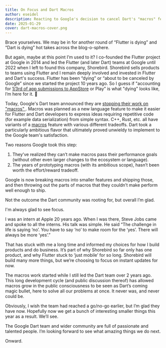 ```yaml
---
title: On Focus and Dart Macros
author: eseidel
description: Reacting to Google's decision to cancel Dart's "macros" feature
date: 2025-01-29
cover: dart-macros-cover.png
---
```


Brace yourselves. We may be in for another round of “Flutter is dying” and “Dart
is dying” hot takes across the blog-o-sphere.

But again, maybe at this point I’m used to it? I co-founded the Flutter project
at Google in 2014 and led the Flutter (and later Dart) teams at Google until
2022 when I left to found this company, Shorebird. Shorebird sells products to
teams using Flutter and I remain deeply involved and invested in Flutter and
Dart's success. Flutter has been “dying” or “about to be canceled by Google”
since we started the project 10 years ago. So I guess if "accounting for [1/3rd
of app submissions to
AppStore](https://medium.com/flutter/flutter-in-production-f9418261d8e1) or
Play” is what "dying" looks like, I’m here for it. 🙂

Today, Google's Dart team announced they are [stopping their work on "macros"
](https://medium.com/dartlang/an-update-on-dart-macros-data-serialization-06d3037d4f12).
Macros was planned as a new language feature to make it easier for Flutter and
Dart developers to express ideas requiring repetitive code (for example data
serialization) from simple syntax. C++, Rust, etc. all have variants of a
[macros](<https://en.wikipedia.org/wiki/Macro_(computer_science)>) feature with
various different tradeoffs. Dart took a particularly ambitious flavor that
ultimately proved unwieldy to implement to the Google team's satisfaction.

Two reasons Google took this step:

1. They’ve realized they can’t make macros pass their performance goals (without
   other even larger changes to the ecosystem or language).
2. The years of prototyping macros (with its ambitious scope), hasn’t been
   worth the effort/reward tradeoff.

Google is now breaking macros into smaller features and shipping those, and then
throwing out the parts of macros that they couldn’t make perform well enough to
ship.

Not the outcome the Dart community was rooting for, but overall I’m glad.

I'm always glad to see focus.

I was an intern at Apple 20 years ago. When I was there, Steve Jobs came and
spoke to all the interns. His talk was simple. He said “The challenge in life is
saying ‘no’. You have to say ‘no’ to make room for the ‘yes’. There will always
be more ‘yes’.”

That has stuck with me a long time and informed my choices for how I build
products and do business. It’s part of why Shorebird so far only has one
product, and why Flutter stuck to ‘just mobile’ for so long. Shorebird will
build many more things, but we’re choosing to focus on instant updates for now.

The macros work started while I still led the Dart team over 2 years ago. This
long development cycle (and public discussion thereof) has allowed macros grow
in the public consciousness to be seen as Dart’s coming magic bullet, here
to solve all our problems at once. It never was, and never could be.

Obviously, I wish the team had reached a go/no-go earlier, but
I’m glad they have now. Hopefully now we get a bunch of interesting smaller
things this year as a result. We’ll see.

The Google Dart team and wider community are full of passionate and talented
people. I’m looking forward to see what amazing things we do next.

Onward.
